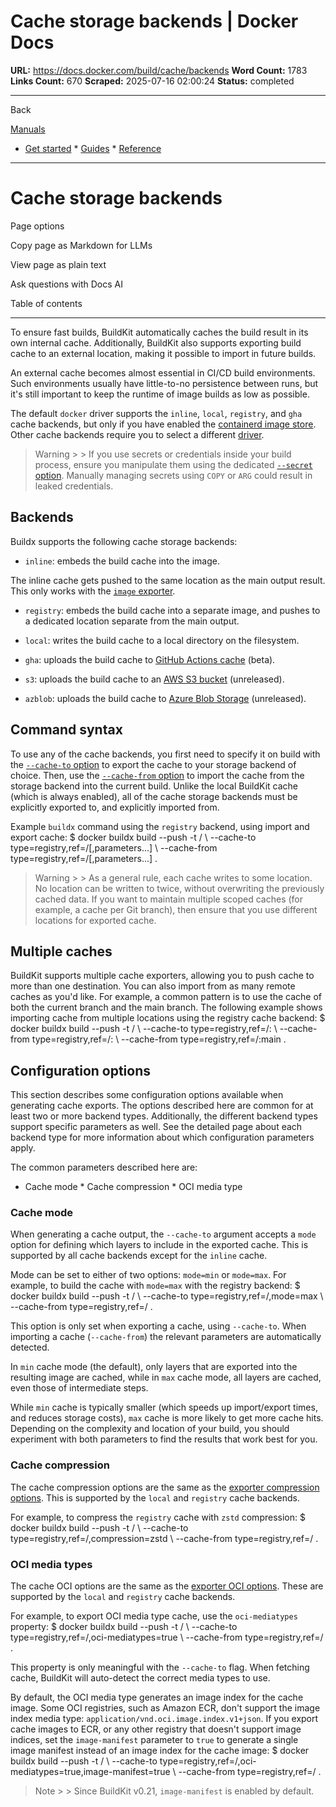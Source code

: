 # Cache storage backends | Docker Docs

**URL:** https://docs.docker.com/build/cache/backends
**Word Count:** 1783
**Links Count:** 670
**Scraped:** 2025-07-16 02:00:24
**Status:** completed

---

Back

[Manuals](https://docs.docker.com/manuals/)

  * [Get started](https://docs.docker.com/get-started/)   * [Guides](https://docs.docker.com/guides/)   * [Reference](https://docs.docker.com/reference/)

* * *

# Cache storage backends

Page options

Copy page as Markdown for LLMs

View page as plain text

Ask questions with Docs AI

Table of contents

* * *

To ensure fast builds, BuildKit automatically caches the build result in its own internal cache. Additionally, BuildKit also supports exporting build cache to an external location, making it possible to import in future builds.

An external cache becomes almost essential in CI/CD build environments. Such environments usually have little-to-no persistence between runs, but it's still important to keep the runtime of image builds as low as possible.

The default `docker` driver supports the `inline`, `local`, `registry`, and `gha` cache backends, but only if you have enabled the [containerd image store](https://docs.docker.com/desktop/features/containerd/). Other cache backends require you to select a different [driver](https://docs.docker.com/build/builders/drivers/).

> Warning >  > If you use secrets or credentials inside your build process, ensure you manipulate them using the dedicated [`--secret` option](https://docs.docker.com/reference/cli/docker/buildx/build/#secret). Manually managing secrets using `COPY` or `ARG` could result in leaked credentials.

## Backends

Buildx supports the following cache storage backends:

  * `inline`: embeds the build cache into the image.

The inline cache gets pushed to the same location as the main output result. This only works with the [`image` exporter](https://docs.docker.com/build/exporters/image-registry/).

  * `registry`: embeds the build cache into a separate image, and pushes to a dedicated location separate from the main output.

  * `local`: writes the build cache to a local directory on the filesystem.

  * `gha`: uploads the build cache to [GitHub Actions cache](https://docs.github.com/en/rest/actions/cache) \(beta\).

  * `s3`: uploads the build cache to an [AWS S3 bucket](https://aws.amazon.com/s3/) \(unreleased\).

  * `azblob`: uploads the build cache to [Azure Blob Storage](https://azure.microsoft.com/en-us/services/storage/blobs/) \(unreleased\).

## Command syntax

To use any of the cache backends, you first need to specify it on build with the [`--cache-to` option](https://docs.docker.com/reference/cli/docker/buildx/build/#cache-to) to export the cache to your storage backend of choice. Then, use the [`--cache-from` option](https://docs.docker.com/reference/cli/docker/buildx/build/#cache-from) to import the cache from the storage backend into the current build. Unlike the local BuildKit cache \(which is always enabled\), all of the cache storage backends must be explicitly exported to, and explicitly imported from.

Example `buildx` command using the `registry` backend, using import and export cache:               $ docker buildx build --push -t <registry>/<image> \       --cache-to type=registry,ref=<registry>/<cache-image>[,parameters...] \       --cache-from type=registry,ref=<registry>/<cache-image>[,parameters...] .     

> Warning >  > As a general rule, each cache writes to some location. No location can be written to twice, without overwriting the previously cached data. If you want to maintain multiple scoped caches \(for example, a cache per Git branch\), then ensure that you use different locations for exported cache.

## Multiple caches

BuildKit supports multiple cache exporters, allowing you to push cache to more than one destination. You can also import from as many remote caches as you'd like. For example, a common pattern is to use the cache of both the current branch and the main branch. The following example shows importing cache from multiple locations using the registry cache backend:               $ docker buildx build --push -t <registry>/<image> \       --cache-to type=registry,ref=<registry>/<cache-image>:<branch> \       --cache-from type=registry,ref=<registry>/<cache-image>:<branch> \       --cache-from type=registry,ref=<registry>/<cache-image>:main .     

## Configuration options

This section describes some configuration options available when generating cache exports. The options described here are common for at least two or more backend types. Additionally, the different backend types support specific parameters as well. See the detailed page about each backend type for more information about which configuration parameters apply.

The common parameters described here are:

  * Cache mode   * Cache compression   * OCI media type

### Cache mode

When generating a cache output, the `--cache-to` argument accepts a `mode` option for defining which layers to include in the exported cache. This is supported by all cache backends except for the `inline` cache.

Mode can be set to either of two options: `mode=min` or `mode=max`. For example, to build the cache with `mode=max` with the registry backend:               $ docker buildx build --push -t <registry>/<image> \       --cache-to type=registry,ref=<registry>/<cache-image>,mode=max \       --cache-from type=registry,ref=<registry>/<cache-image> .     

This option is only set when exporting a cache, using `--cache-to`. When importing a cache \(`--cache-from`\) the relevant parameters are automatically detected.

In `min` cache mode \(the default\), only layers that are exported into the resulting image are cached, while in `max` cache mode, all layers are cached, even those of intermediate steps.

While `min` cache is typically smaller \(which speeds up import/export times, and reduces storage costs\), `max` cache is more likely to get more cache hits. Depending on the complexity and location of your build, you should experiment with both parameters to find the results that work best for you.

### Cache compression

The cache compression options are the same as the [exporter compression options](https://docs.docker.com/build/exporters/#compression). This is supported by the `local` and `registry` cache backends.

For example, to compress the `registry` cache with `zstd` compression:               $ docker buildx build --push -t <registry>/<image> \       --cache-to type=registry,ref=<registry>/<cache-image>,compression=zstd \       --cache-from type=registry,ref=<registry>/<cache-image> .     

### OCI media types

The cache OCI options are the same as the [exporter OCI options](https://docs.docker.com/build/exporters/#oci-media-types). These are supported by the `local` and `registry` cache backends.

For example, to export OCI media type cache, use the `oci-mediatypes` property:               $ docker buildx build --push -t <registry>/<image> \       --cache-to type=registry,ref=<registry>/<cache-image>,oci-mediatypes=true \       --cache-from type=registry,ref=<registry>/<cache-image> .     

This property is only meaningful with the `--cache-to` flag. When fetching cache, BuildKit will auto-detect the correct media types to use.

By default, the OCI media type generates an image index for the cache image. Some OCI registries, such as Amazon ECR, don't support the image index media type: `application/vnd.oci.image.index.v1+json`. If you export cache images to ECR, or any other registry that doesn't support image indices, set the `image-manifest` parameter to `true` to generate a single image manifest instead of an image index for the cache image:               $ docker buildx build --push -t <registry>/<image> \       --cache-to type=registry,ref=<registry>/<cache-image>,oci-mediatypes=true,image-manifest=true \       --cache-from type=registry,ref=<registry>/<cache-image> .     

> Note >  > Since BuildKit v0.21, `image-manifest` is enabled by default.